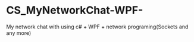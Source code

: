 # CS_MyNetworkChat-WPF-
My network chat with using c# + WPF + network programing(Sockets and any more)
